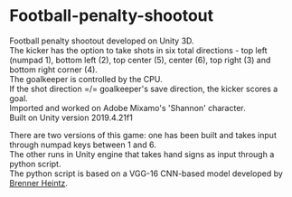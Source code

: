 # Football-penalty-shootout
Football penalty shootout developed on Unity 3D. <br>
The kicker has the option to take shots in six total directions - top left (numpad 1), bottom left (2), top center (5), center (6), top right (3) and bottom right corner (4). <br>
The goalkeeper is controlled by the CPU. <br>
If the shot direction =/= goalkeeper's save direction, the kicker scores a goal. <br>
Imported and worked on Adobe Mixamo's 'Shannon' character. <br>
Built on Unity version 2019.4.21f1 <br>

There are two versions of this game: one has been built and takes input through numpad keys between 1 and 6. <br>
The other runs in Unity engine that takes hand signs as input through a python script. <br>
The python script is based on a VGG-16 CNN-based model developed by <a href="https://medium.com/@brenner.heintz">Brenner Heintz</a>.<br>
